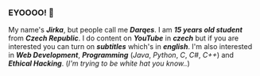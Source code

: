 ### EYOOOO! 👋

My name's ***Jirka***, but people call me ***Darqes***. I am ***15 years old student*** from ***Czech Republic***. I do content on ***YouTube*** in ***czech*** but if you are interested you can turn on ***subtitles*** which's in ***english***.
I'm also interested in ***Web Development***, ***Programming*** (*Java*, *Python*, *C*, *C#*, *C++*) and ***Ethical Hacking***. (*I'm trying to be white hat you know..*)
